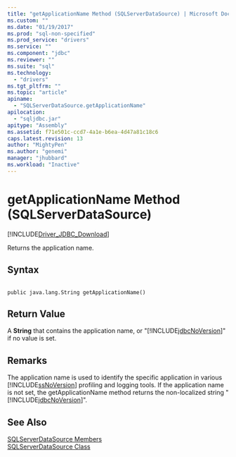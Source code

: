 ```yaml
---
title: "getApplicationName Method (SQLServerDataSource) | Microsoft Docs"
ms.custom: ""
ms.date: "01/19/2017"
ms.prod: "sql-non-specified"
ms.prod_service: "drivers"
ms.service: ""
ms.component: "jdbc"
ms.reviewer: ""
ms.suite: "sql"
ms.technology: 
  - "drivers"
ms.tgt_pltfrm: ""
ms.topic: "article"
apiname: 
  - "SQLServerDataSource.getApplicationName"
apilocation: 
  - "sqljdbc.jar"
apitype: "Assembly"
ms.assetid: f71e501c-ccd7-4a1e-b6ea-4d47a81c18c6
caps.latest.revision: 13
author: "MightyPen"
ms.author: "genemi"
manager: "jhubbard"
ms.workload: "Inactive"
---
```

# getApplicationName Method (SQLServerDataSource)
[!INCLUDE[Driver_JDBC_Download](../../../includes/driver_jdbc_download.md)]

  Returns the application name.  
  
## Syntax  
  
```  
  
public java.lang.String getApplicationName()  
```  
  
## Return Value  
 A **String** that contains the application name, or "[!INCLUDE[jdbcNoVersion](../../../includes/jdbcnoversion_md.md)]" if no value is set.  
  
## Remarks  
 The application name is used to identify the specific application in various [!INCLUDE[ssNoVersion](../../../includes/ssnoversion_md.md)] profiling and logging tools. If the application name is not set, the getApplicationName method returns the non-localized string "[!INCLUDE[jdbcNoVersion](../../../includes/jdbcnoversion_md.md)]".  
  
## See Also  
 [SQLServerDataSource Members](../../../connect/jdbc/reference/sqlserverdatasource-members.md)   
 [SQLServerDataSource Class](../../../connect/jdbc/reference/sqlserverdatasource-class.md)  
  
  
